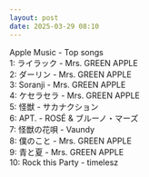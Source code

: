 ```yaml
---
layout: post
date: 2025-03-29 08:10
---
```


Apple Music - Top songs<br />
1: ライラック - Mrs. GREEN APPLE<br />
2: ダーリン - Mrs. GREEN APPLE<br />
3: Soranji - Mrs. GREEN APPLE<br />
4: ケセラセラ - Mrs. GREEN APPLE<br />
5: 怪獣 - サカナクション<br />
6: APT. - ROSÉ & ブルーノ・マーズ<br />
7: 怪獣の花唄 - Vaundy<br />
8: 僕のこと - Mrs. GREEN APPLE<br />
9: 青と夏 - Mrs. GREEN APPLE<br />
10: Rock this Party - timelesz<br />
